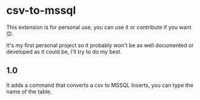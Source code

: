 # csv-to-mssql

This extension is for personal use, you can use it or contribute if you want 😊.

It's my first personal project so it probably won't be as well documented or developed as it could be, I'll try to do my best.

## 1.0
It adds a command that converts a csv to MSSQL Inserts, you can type the name of the table.